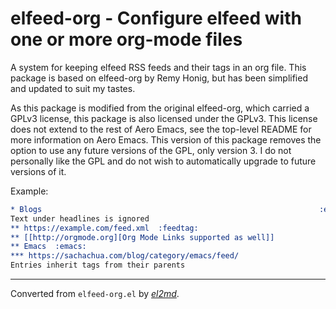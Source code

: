 # elfeed-org - Configure elfeed with one or more org-mode files


A system for keeping elfeed RSS feeds and their tags in an org file. This package is based on
elfeed-org by Remy Honig, but has been simplified and updated to suit my tastes.

As this package is modified from the original elfeed-org, which carried a GPLv3 license, this
package is also licensed under the GPLv3. This license does not extend to the rest of Aero Emacs,
see the top-level README for more information on Aero Emacs. This version of this package removes
the option to use any future versions of the GPL, only version 3. I do not personally like the
GPL and do not wish to automatically upgrade to future versions of it.

Example:
``` org
* Blogs                                                              :elfeed:
Text under headlines is ignored
** https://example.com/feed.xml  :feedtag:
** [[http://orgmode.org][Org Mode Links supported as well]]
** Emacs  :emacs:
*** https://sachachua.com/blog/category/emacs/feed/
Entries inherit tags from their parents

```


---
Converted from `elfeed-org.el` by [_el2md_](https://gitlab.com/thornjad/el2md).
